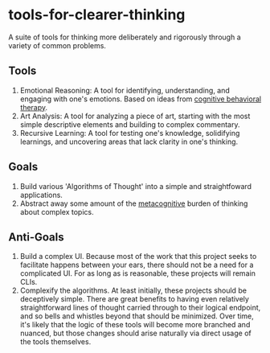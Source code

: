 # tools-for-clearer-thinking

A suite of tools for thinking more deliberately and rigorously through a variety of common problems.

## Tools

1. Emotional Reasoning: A tool for identifying, understanding, and engaging with one's emotions. Based on ideas from [cognitive behavioral therapy](https://en.wikipedia.org/wiki/Cognitive_behavioral_therapy).
2. Art Analysis: A tool for analyzing a piece of art, starting with the most simple descriptive elements and building to complex commentary.
3. Recursive Learning: A tool for testing one's knowledge, solidifying learnings, and uncovering areas that lack clarity in one's thinking.

## Goals

1. Build various 'Algorithms of Thought' into a simple and straightfoward applications.
2. Abstract away some amount of the [metacognitive](https://en.wikipedia.org/wiki/Metacognition) burden of thinking about complex topics.

## Anti-Goals

1. Build a complex UI. Because most of the work that this project seeks to facilitate happens between your ears, there should not be a need for a complicated UI. For as long as is reasonable, these projects will remain CLIs.
2. Complexify the algorithms. At least initially, these projects should be deceptively simple. There are great benefits to having even relatively straightforward lines of thought carried through to their logical endpoint, and so bells and whistles beyond that should be minimized. Over time, it's likely that the logic of these tools will become more branched and nuanced, but those changes should arise naturally via direct usage of the tools themselves. 
